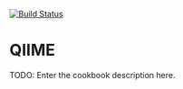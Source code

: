 [![Build Status](https://travis-ci.org/EagleGenomics-cookbooks/QIIME.svg?branch=master)](https://travis-ci.org/EagleGenomics-cookbooks/QIIME)

# QIIME

TODO: Enter the cookbook description here.
